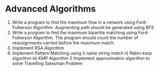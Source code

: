 # Advanced Algorithms

1. Write a program to find the maximum flow in a network using Ford-Fulkerson Algorithm. Augmenting path should be generated using BFS
2. Write a program to find the maximum bipartite matching using Ford-Fulkerson Algorithm. The program should count the number of reassignments carried before the maximum match
3. Implement RSA Algorithm
4. Implement Pattern Matching using i) naïve string match ii) Rabin-karp algorithm iii) KMP Algorithm
5 Implement approximation algorithm to solve Travelling Salesman Problem
